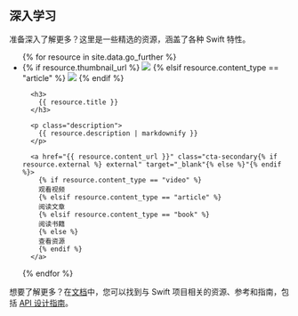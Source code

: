 ## 深入学习

准备深入了解更多？这里是一些精选的资源，涵盖了各种 Swift 特性。

<ul class="grid-level-0 grid-layout-2-column">
  {% for resource in site.data.go_further %}
  <li class="grid-level-1">
      {% if resource.thumbnail_url %}
        <img class="hero" src="{{ resource.thumbnail_url }}"/>
      {% elsif resource.content_type == "article" %}
        <img class="hero" src="/assets/images/getting-started/article-thumbnail.jpg"/>
      {% endif %}

      <h3>
        {{ resource.title }}
      </h3>

      <p class="description">
        {{ resource.description | markdownify }}
      </p>

      <a href="{{ resource.content_url }}" class="cta-secondary{% if resource.external %} external" target="_blank"{% else %}"{% endif %}>
        {% if resource.content_type == "video" %}
        观看视频
        {% elsif resource.content_type == "article" %}
        阅读文章
        {% elsif resource.content_type == "book" %}
        阅读书籍
        {% else %}
        查看资源
        {% endif %}
      </a>
  </li>
  {% endfor %}
</ul>

想要了解更多？在[文档](/documentation/)中，您可以找到与 Swift 项目相关的资源、参考和指南，包括 [API 设计指南](/documentation/api-design-guidelines/)。
